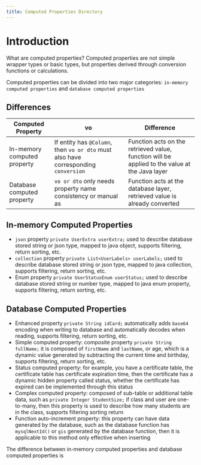 ```yaml
---
title: Computed Properties Directory
---
```


# Introduction
What are computed properties? Computed properties are not simple wrapper types or basic types, but properties derived through conversion functions or calculations.

Computed properties can be divided into two major categories: `in-memory computed properties` and `database computed properties`
## Differences

Computed Property  | vo  | Difference
---  | --- | --- 
In-memory computed property  | If entity has `@Column`, then `vo or dto` must also have corresponding `conversion` | Function acts on the retrieved value, function will be applied to the value at the Java layer
Database computed property  | `vo or dto` only needs property name consistency or manual as | Function acts at the database layer, retrieved value is already converted 

## In-memory Computed Properties
- `json` property `private UserExtra userExtra;` used to describe database stored string or json type, mapped to java object, supports filtering, return sorting, etc.
- `collection` property `private List<UserLabels> userLabels;` used to describe database stored string or json type, mapped to java collection, supports filtering, return sorting, etc.
- Enum property `private UserStatusEnum userStatus;` used to describe database stored string or number type, mapped to java enum property, supports filtering, return sorting, etc.

## Database Computed Properties
- Enhanced property `private String idCard;` automatically adds `base64` encoding when writing to database and automatically decodes when reading, supports filtering, return sorting, etc.
- Simple computed property: composite property `private String fullName;` it is composed of `firstName` and `lastName`, or age, which is a dynamic value generated by subtracting the current time and birthday, supports filtering, return sorting, etc.
- Status computed property: for example, you have a certificate table, the certificate table has certificate expiration time, then the certificate has a dynamic hidden property called status, whether the certificate has expired can be implemented through this status
- Complex computed property: composed of sub-table or additional table data, such as `private Integer StudentSize;` if class and user are one-to-many, then this property is used to describe how many students are in the class, supports filtering sorting return
- Function auto-increment property: this property can have data generated by the database, such as the database function has `mysqlNextId()` or `gis` generated by the database function, then it is applicable to this method only effective when inserting

The difference between in-memory computed properties and database computed properties is
